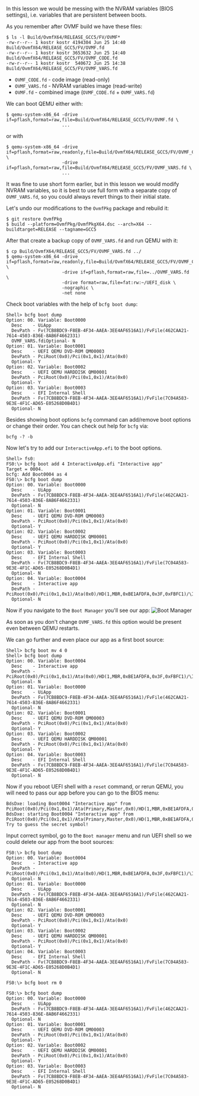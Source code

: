 In this lesson we would be messing with the NVRAM variables (BIOS settings), i.e. variables that are persistent between boots.

As you remember after OVMF build we have these files:
```
$ ls -l Build/OvmfX64/RELEASE_GCC5/FV/OVMF*
-rw-r--r-- 1 kostr kostr 4194304 Jun 25 14:40 Build/OvmfX64/RELEASE_GCC5/FV/OVMF.fd
-rw-r--r-- 1 kostr kostr 3653632 Jun 25 14:40 Build/OvmfX64/RELEASE_GCC5/FV/OVMF_CODE.fd
-rw-r--r-- 1 kostr kostr  540672 Jun 25 14:38 Build/OvmfX64/RELEASE_GCC5/FV/OVMF_VARS.fd
```
- `OVMF_CODE.fd` - code image (read-only)
- `OVMF_VARS.fd` - NVRAM variables image (read-write)
- `OVMF.fd` - combined image (`OVMF_CODE.fd` + `OVMF_VARS.fd`)

We can boot QEMU either with:
```
$ qemu-system-x86_64 -drive if=pflash,format=raw,file=Build/OvmfX64/RELEASE_GCC5/FV/OVMF.fd \
                     ...
```
or with
```
$ qemu-system-x86_64 -drive if=pflash,format=raw,readonly,file=Build/OvmfX64/RELEASE_GCC5/FV/OVMF_CODE.fd \
                     -drive if=pflash,format=raw,file=Build/OvmfX64/RELEASE_GCC5/FV/OVMF_VARS.fd \
                     ...
```

It was fine to use short form earlier, but in this lesson we would modify NVRAM variables, so it is best to use full form with a separate copy of `OVMF_VARS.fd`, so you could always revert things to their initial state.

Let's undo our modifications to the `OvmfPkg` package and rebuild it:
```
$ git restore OvmfPkg
$ build --platform=OvmfPkg/OvmfPkgX64.dsc --arch=X64 --buildtarget=RELEASE --tagname=GCC5
```

After that create a backup copy of `OVMF_VARS.fd` and run QEMU with it:
```
$ cp Build/OvmfX64/RELEASE_GCC5/FV/OVMF_VARS.fd ../
$ qemu-system-x86_64 -drive if=pflash,format=raw,readonly,file=Build/OvmfX64/RELEASE_GCC5/FV/OVMF_CODE.fd \
                     -drive if=pflash,format=raw,file=../OVMF_VARS.fd \
                     -drive format=raw,file=fat:rw:~/UEFI_disk \
                     -nographic \
                     -net none
```

Check boot variables with the help of `bcfg boot dump`:
```
Shell> bcfg boot dump
Option: 00. Variable: Boot0000
  Desc    - UiApp
  DevPath - Fv(7CB8BDC9-F8EB-4F34-AAEA-3EE4AF6516A1)/FvFile(462CAA21-7614-4503-836E-8AB6F4662331)
  OVMF_VARS.fdiOptional- N
Option: 01. Variable: Boot0001
  Desc    - UEFI QEMU DVD-ROM QM00003
  DevPath - PciRoot(0x0)/Pci(0x1,0x1)/Ata(0x0)
  Optional- Y
Option: 02. Variable: Boot0002
  Desc    - UEFI QEMU HARDDISK QM00001
  DevPath - PciRoot(0x0)/Pci(0x1,0x1)/Ata(0x0)
  Optional- Y
Option: 03. Variable: Boot0003
  Desc    - EFI Internal Shell
  DevPath - Fv(7CB8BDC9-F8EB-4F34-AAEA-3EE4AF6516A1)/FvFile(7C04A583-9E3E-4F1C-AD65-E05268D0B4D1)
  Optional- N
```

Besides showing boot options `bcfg` command can add/remove boot options or change their order.
You can check out help for `bcfg` via:
```
bcfg -? -b
```

Now let's try to add our `InteractiveApp.efi` to the boot options.

```
Shell> fs0:
FS0:\> bcfg boot add 4 InteractiveApp.efi "Interactive app"
Target = 0004.
bcfg: Add Boot0004 as 4
FS0:\> bcfg boot dump
Option: 00. Variable: Boot0000
  Desc    - UiApp
  DevPath - Fv(7CB8BDC9-F8EB-4F34-AAEA-3EE4AF6516A1)/FvFile(462CAA21-7614-4503-836E-8AB6F4662331)
  Optional- N
Option: 01. Variable: Boot0001
  Desc    - UEFI QEMU DVD-ROM QM00003
  DevPath - PciRoot(0x0)/Pci(0x1,0x1)/Ata(0x0)
  Optional- Y
Option: 02. Variable: Boot0002
  Desc    - UEFI QEMU HARDDISK QM00001
  DevPath - PciRoot(0x0)/Pci(0x1,0x1)/Ata(0x0)
  Optional- Y
Option: 03. Variable: Boot0003
  Desc    - EFI Internal Shell
  DevPath - Fv(7CB8BDC9-F8EB-4F34-AAEA-3EE4AF6516A1)/FvFile(7C04A583-9E3E-4F1C-AD65-E05268D0B4D1)
  Optional- N
Option: 04. Variable: Boot0004
  Desc    - Interactive app
  DevPath - PciRoot(0x0)/Pci(0x1,0x1)/Ata(0x0)/HD(1,MBR,0xBE1AFDFA,0x3F,0xFBFC1)/\InteractiveApp.efi
  Optional- N
```

Now if you navigate to the `Boot Manager` you'll see our app:
![Boot Manager](https://lrf-blog-img.oss-cn-beijing.aliyuncs.com/img/BootManager.png "Boot manager")

As soon as you don't change `OVMF_VARS.fd` this option would be present even between QEMU restarts.

We can go further and even place our app as a first boot source:
```
Shell> bcfg boot mv 4 0
Shell> bcfg boot dump
Option: 00. Variable: Boot0004
  Desc    - Interactive app
  DevPath - PciRoot(0x0)/Pci(0x1,0x1)/Ata(0x0)/HD(1,MBR,0xBE1AFDFA,0x3F,0xFBFC1)/\InteractiveApp.efi
  Optional- N
Option: 01. Variable: Boot0000
  Desc    - UiApp
  DevPath - Fv(7CB8BDC9-F8EB-4F34-AAEA-3EE4AF6516A1)/FvFile(462CAA21-7614-4503-836E-8AB6F4662331)
  Optional- N
Option: 02. Variable: Boot0001
  Desc    - UEFI QEMU DVD-ROM QM00003
  DevPath - PciRoot(0x0)/Pci(0x1,0x1)/Ata(0x0)
  Optional- Y
Option: 03. Variable: Boot0002
  Desc    - UEFI QEMU HARDDISK QM00001
  DevPath - PciRoot(0x0)/Pci(0x1,0x1)/Ata(0x0)
  Optional- Y
Option: 04. Variable: Boot0003
  Desc    - EFI Internal Shell
  DevPath - Fv(7CB8BDC9-F8EB-4F34-AAEA-3EE4AF6516A1)/FvFile(7C04A583-9E3E-4F1C-AD65-E05268D0B4D1)
  Optional- N
```

Now if you reboot UEFI shell with a `reset` command, or rerun QEMU, you will need to pass our app before you can go to the BIOS menu:
```
BdsDxe: loading Boot0004 "Interactive app" from PciRoot(0x0)/Pci(0x1,0x1)/Ata(Primary,Master,0x0)/HD(1,MBR,0xBE1AFDFA,0x3F,0xFBFC1)/\InteractiveApp.efi
BdsDxe: starting Boot0004 "Interactive app" from PciRoot(0x0)/Pci(0x1,0x1)/Ata(Primary,Master,0x0)/HD(1,MBR,0xBE1AFDFA,0x3F,0xFBFC1)/\InteractiveApp.efi
Try to guess the secret symbol!
```

Input correct symbol, go to the `Boot manager` menu and run UEFI shell so we could delete our app from the boot sources:
```
FS0:\> bcfg boot dump
Option: 00. Variable: Boot0004
  Desc    - Interactive app
  DevPath - PciRoot(0x0)/Pci(0x1,0x1)/Ata(0x0)/HD(1,MBR,0xBE1AFDFA,0x3F,0xFBFC1)/\InteractiveApp.efi
  Optional- N
Option: 01. Variable: Boot0000
  Desc    - UiApp
  DevPath - Fv(7CB8BDC9-F8EB-4F34-AAEA-3EE4AF6516A1)/FvFile(462CAA21-7614-4503-836E-8AB6F4662331)
  Optional- N
Option: 02. Variable: Boot0001
  Desc    - UEFI QEMU DVD-ROM QM00003
  DevPath - PciRoot(0x0)/Pci(0x1,0x1)/Ata(0x0)
  Optional- Y
Option: 03. Variable: Boot0002
  Desc    - UEFI QEMU HARDDISK QM00001
  DevPath - PciRoot(0x0)/Pci(0x1,0x1)/Ata(0x0)
  Optional- Y
Option: 04. Variable: Boot0003
  Desc    - EFI Internal Shell
  DevPath - Fv(7CB8BDC9-F8EB-4F34-AAEA-3EE4AF6516A1)/FvFile(7C04A583-9E3E-4F1C-AD65-E05268D0B4D1)
  Optional- N

FS0:\> bcfg boot rm 0

FS0:\> bcfg boot dump
Option: 00. Variable: Boot0000
  Desc    - UiApp
  DevPath - Fv(7CB8BDC9-F8EB-4F34-AAEA-3EE4AF6516A1)/FvFile(462CAA21-7614-4503-836E-8AB6F4662331)
  Optional- N
Option: 01. Variable: Boot0001
  Desc    - UEFI QEMU DVD-ROM QM00003
  DevPath - PciRoot(0x0)/Pci(0x1,0x1)/Ata(0x0)
  Optional- Y
Option: 02. Variable: Boot0002
  Desc    - UEFI QEMU HARDDISK QM00001
  DevPath - PciRoot(0x0)/Pci(0x1,0x1)/Ata(0x0)
  Optional- Y
Option: 03. Variable: Boot0003
  Desc    - EFI Internal Shell
  DevPath - Fv(7CB8BDC9-F8EB-4F34-AAEA-3EE4AF6516A1)/FvFile(7C04A583-9E3E-4F1C-AD65-E05268D0B4D1)
  Optional- N
```



